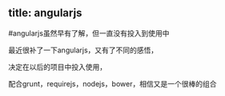 title: angularjs
---
#angularjs虽然早有了解，但一直没有投入到使用中

最近很补了一下angularjs，又有了不同的感悟，

决定在以后的项目中投入使用，

配合grunt，requirejs，nodejs，bower，相信又是一个很棒的组合